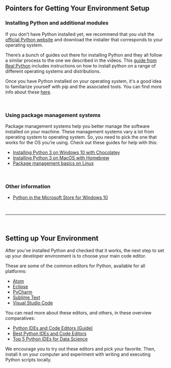 ## Pointers for Getting Your Environment Setup

### Installing Python and additional modules

If you don't have Python installed yet, we recommend that you visit the [official Python website](http://www.python.org/) and download the installer that corresponds to your operating system.

There’s a bunch of guides out there for installing Python and they all follow a similar process to the one we described in the videos. This [guide from Real Python](https://realpython.com/installing-python/) includes instructions on how to install python on a range of different operating systems and distributions.

Once you have Python installed on your operating system, it's a good idea to familiarize yourself with pip and the associated tools. You can find more info about these [here](https://packaging.python.org/guides/installing-using-pip-and-virtual-environments/).

<br>

### Using package management systems

Package management systems help you better manage the software installed on your machine. These management systems vary a lot from operating system to operating system. So, you need to pick the one that works for the OS you’re using. Check out these guides for help with this: 

* [Installing Python 3 on Windows 10 with Chocolatey](https://www.digitalocean.com/community/tutorials/how-to-install-python-3-and-set-up-a-local-programming-environment-on-windows-10)
* [Installing Python 3 on MacOS with Homebrew](http://www.pyladies.com/blog/Get-Your-Mac-Ready-for-Python-Programming/)
* [Package management basics on Linux](https://www.digitalocean.com/community/tutorials/package-management-basics-apt-yum-dnf-pkg)

<br>

### Other information

* [Python in the Microsoft Store for Windows 10](https://devblogs.microsoft.com/python/python-in-the-windows-10-may-2019-update/)

<br><hr><br>

## Setting up Your Environment

After you’ve installed Python and checked that it works, the next step to set up your developer environment is to choose your main code editor.

These are some of the common editors for Python, available for all platforms:

* [Atom](https://atom.io/)
* [Eclipse](http://www.eclipse.org/)
* [PyCharm](https://www.jetbrains.com/pycharm/)
* [Sublime Text](http://www.sublimetext.com/)
* [Visual Studio Code](https://code.visualstudio.com/)

You can read more about these editors, and others, in these overview comparatives:

* [Python IDEs and Code Editors (Guide)](https://realpython.com/python-ides-code-editors-guide/#pycharm)
* [Best Python IDEs and Code Editors](https://www.softwaretestinghelp.com/python-ide-code-editors/)
* [Top 5 Python IDEs for Data Science](https://www.datacamp.com/community/tutorials/data-science-python-ide)

We encourage you to try out these editors and pick your favorite. Then, install it on your computer and experiment with writing and executing Python scripts locally.